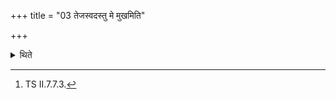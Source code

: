 +++
title = "03 तेजस्वदस्तु मे मुखमिति"

+++

<details><summary>थिते</summary>

3. Having accepted (the mixture) with tejasvadastu me mukham...[^1] (the sacrificer) consumes it.  

[^1]: TS II.7.7.3. 
</details>
